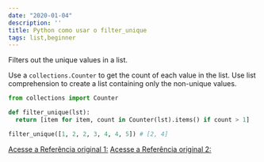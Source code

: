 ```yaml
---
date: "2020-01-04"
description: ''
title: Python como usar o filter_unique
tags: list,beginner
---
```


Filters out the unique values in a list.

Use a `collections.Counter` to get the count of each value in the list.
Use list comprehension to create a list containing only the non-unique values.

```py
from collections import Counter

def filter_unique(lst):
  return [item for item, count in Counter(lst).items() if count > 1]
```

```py
filter_unique([1, 2, 2, 3, 4, 4, 5]) # [2, 4]
```

[Acesse a Referência original 1:](https://www.pythonsheets.com/)
[Acesse a Referência original 2:](https://www.pythoncheatsheet.org/)
